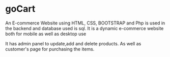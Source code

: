 # goCart
An E-commerce Website using HTML, CSS, BOOTSTRAP and
Php is used in the backend and database used is sql.
It is a dynamic e-commerce website both for mobile as well as desktop use

It has admin panel to update,add and delete products.
As well as customer's page for purchasing the items.

